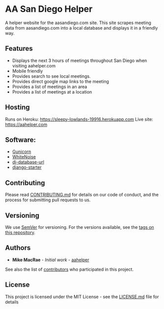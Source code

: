 # AA San Diego Helper

A helper website for the aasandiego.com site. 
This site scrapes meeting data from aasandiego.com into a local database and displays it in a friendly way.

## Features

* Displays the next 3 hours of meetings throughout San Diego when visiting aahelper.com
* Mobile friendly
* Provides search to see local meetings.
* Provides direct google map links to the meeting
* Provides a list of meetings in an area
* Provides a list of meetings at a location

## Hosting
Runs on Heroku: https://sleepy-lowlands-19916.herokuapp.com
Live site: https://aahelper.com

## Software:

- [Gunicorn](https://warehouse.python.org/project/gunicorn/)
- [WhiteNoise](https://warehouse.python.org/project/whitenoise/)
- [dj-database-url](https://warehouse.python.org/project/dj-database-url/)
- [django-starter](https://github.com/heroku/python-getting-started)

## Contributing

Please read [CONTRIBUTING.md](CONTRIBUTING.md) for details on our code of conduct, and the process for submitting pull requests to us.

## Versioning

We use [SemVer](http://semver.org/) for versioning. For the versions available, see the [tags on this repository](https://github.com/aahelper/aahelperg/tags). 

## Authors

* **Mike MacRae** - *Initial work* - [aahelper](https://github.com/aahelper)

See also the list of [contributors](https://github.com/aahelper/aahelperg/contributors) who participated in this project.

## License

This project is licensed under the MIT License - see the [LICENSE.md](LICENSE.md) file for details

